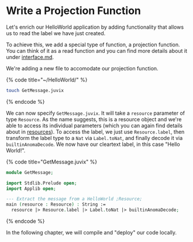# Write a Projection Function

Let's enrich our HelloWorld application by adding functionality that allows us to read the label we have just created.

To achieve this, we add a special type of function, a projection function. You can think of it as a read function and you can find more details about it under [interface.md](../../learn/applications/interface.md "mention").

We're adding a new file to accomodate our projection function.

{% code title="~/HelloWorld/" %}
```bash
touch GetMessage.juvix
```
{% endcode %}

We can now specify `GetMessage.juvix`. It will take a `resource` parameter of type `Resource`. As the name suggests, this is a resource object and we're able to access its individual parameters (which you can again find details about in [resources](../../learn/resources/ "mention")). To access the label, we just use `Resource.label`, then transform the label type to a `Nat` via `Label.toNat`, and finally decode it via `builtinAnomaDecode`. We now have our cleartext label, in this case "Hello World!".&#x20;

{% code title="GetMessage.juvix" %}
```agda
module GetMessage;

import Stdlib.Prelude open;
import Applib open;

--- Extract the message from a HelloWorld ;Resource;
main (resource : Resource) : String :=
  resource |> Resource.label |> Label.toNat |> builtinAnomaDecode;
```
{% endcode %}

In the following chapter, we will compile and "deploy" our code locally.
